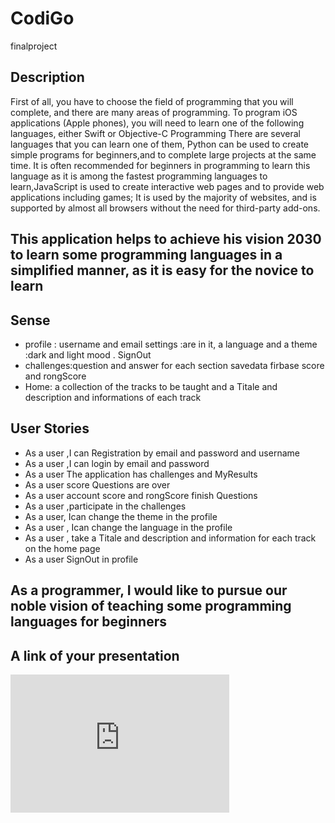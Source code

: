 # CodiGo
finalproject
 ## Description
First of all, you have to choose the field of programming that you will complete, and there are many areas of programming.
To program iOS applications (Apple phones), you will need to learn one of the following languages, either Swift or Objective-C Programming There are several languages that you can learn one of them, Python can be used to create simple programs for beginners,and to complete large projects at the same time. It is often recommended for beginners in programming to learn this language as it is among the fastest programming languages to learn,JavaScript is used to create interactive web pages and to provide web applications including games; It is used by the majority of websites, and is supported by almost all browsers without the need for third-party add-ons. 


## This application helps to achieve his vision 2030 to learn some programming languages in a simplified manner, as it is easy for the novice to learn
## Sense
+ profile : username and email settings :are in it, a language and a theme :dark and light mood .  SignOut
+ challenges:question and answer for each section savedata firbase score and rongScore
+ Home: a collection of the tracks to be taught and a Titale and description and informations of each track

##  User Stories
+ As a user ,I can Registration by email and password and username
+ As a user ,I can login by email and password
+ As a user The application has challenges and MyResults
+ As a user score Questions are over
+ As a user account score and rongScore finish Questions
+ As a user ,participate in the challenges
+ As a user, Ican change the theme in the profile
+ As a user , Ican change the language in the profile
+ As a user , take a Titale and description and information for each track on the home page
+ As a user SignOut in profile 
## As a programmer, I would like to pursue our noble vision of teaching some programming languages for beginners

## A link of your presentation
<iframe src="https://tuwaiqedusa0-my.sharepoint.com/personal/seham_fulaih_has_s_tuwaiq_edu_sa/_layouts/15/Doc.aspx?sourcedoc={bce0efaf-390f-4b82-bf13-2795616efab5}&amp;action=embedview&amp;wdAr=1.7777777777777777" width="350px" height="221px" frameborder="0">This is an embedded <a target="_blank" href="https://office.com">Microsoft Office</a> presentation, powered by <a target="_blank" href="https://office.com/webapps">Office</a>.</iframe>
